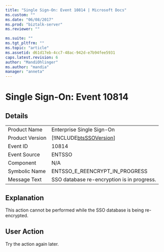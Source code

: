 ```yaml
---
title: "Single Sign-On: Event 10814 | Microsoft Docs"
ms.custom: ""
ms.date: "06/08/2017"
ms.prod: "biztalk-server"
ms.reviewer: ""

ms.suite: ""
ms.tgt_pltfrm: ""
ms.topic: "article"
ms.assetid: d61d17eb-4cc7-48ac-942d-e7b94fee5931
caps.latest.revision: 6
author: "MandiOhlinger"
ms.author: "mandia"
manager: "anneta"
---
```

# Single Sign-On: Event 10814
## Details  
  
|                 |                                                            |
|-----------------|------------------------------------------------------------|
|  Product Name   |                 Enterprise Single Sign-On                  |
| Product Version | [!INCLUDE[btsSSOVersion](../includes/btsssoversion-md.md)] |
|    Event ID     |                           10814                            |
|  Event Source   |                           ENTSSO                           |
|    Component    |                            N/A                             |
|  Symbolic Name  |               ENTSSO_E_REENCRYPT_IN_PROGRESS               |
|  Message Text   |         SSO database re-encryption is in progress.         |
  
## Explanation  
 This action cannot be performed while the SSO database is being re-encrypted.  
  
## User Action  
 Try the action again later.